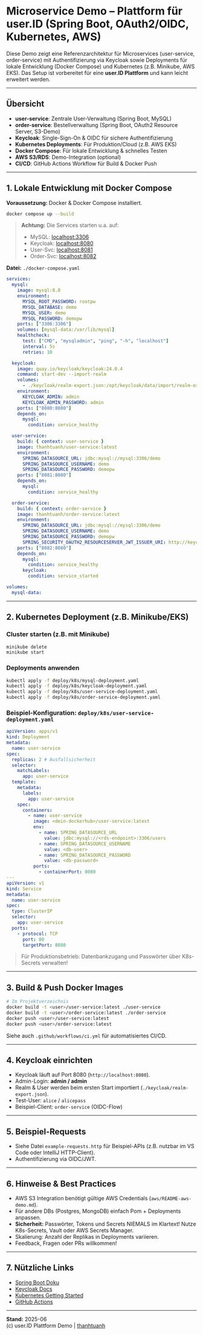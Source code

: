 # Microservice Demo – Plattform für user.ID (Spring Boot, OAuth2/OIDC, Kubernetes, AWS)

Diese Demo zeigt eine Referenzarchitektur für Microservices (user-service, order-service) mit Authentifizierung via Keycloak sowie Deployments für lokale Entwicklung (Docker Compose) und Kubernetes (z.B. Minikube, AWS EKS). Das Setup ist vorbereitet für eine **user.ID Plattform** und kann leicht erweitert werden.

---

## Übersicht

- **user-service**: Zentrale User-Verwaltung (Spring Boot, MySQL)
- **order-service**: Bestellverwaltung (Spring Boot, OAuth2 Resource Server, S3-Demo)
- **Keycloak**: Single-Sign-On & OIDC für sichere Authentifizierung
- **Kubernetes Deployments**: Für Produktion/Cloud (z.B. AWS EKS)
- **Docker Compose**: Für lokale Entwicklung & schnelles Testen
- **AWS S3/RDS**: Demo-Integration (optional)
- **CI/CD**: GitHub Actions Workflow für Build & Docker Push

---

## 1. Lokale Entwicklung mit Docker Compose

**Voraussetzung:** Docker & Docker Compose installiert.

```bash
docker compose up --build
```

> **Achtung:** Die Services starten u.a. auf:
> - MySQL:      [localhost:3306](http://localhost:3306)
> - Keycloak:   [localhost:8080](http://localhost:8080)
> - User-Svc:   [localhost:8081](http://localhost:8081)
> - Order-Svc:  [localhost:8082](http://localhost:8082)

**Datei:** `./docker-compose.yaml`
```yaml
services:
  mysql:
    image: mysql:8.0
    environment:
      MYSQL_ROOT_PASSWORD: rootpw
      MYSQL_DATABASE: demo
      MYSQL_USER: demo
      MYSQL_PASSWORD: demopw
    ports: ["3306:3306"]
    volumes: [mysql-data:/var/lib/mysql]
    healthcheck:
      test: ["CMD", "mysqladmin", "ping", "-h", "localhost"]
      interval: 5s
      retries: 10

  keycloak:
    image: quay.io/keycloak/keycloak:24.0.4
    command: start-dev --import-realm
    volumes:
      - ./keycloak/realm-export.json:/opt/keycloak/data/import/realm-export.json
    environment:
      KEYCLOAK_ADMIN: admin
      KEYCLOAK_ADMIN_PASSWORD: admin
    ports: ["8080:8080"]
    depends_on:
      mysql:
        condition: service_healthy

  user-service:
    build: { context: user-service }
    image: thanhtuanh/user-service:latest
    environment:
      SPRING_DATASOURCE_URL: jdbc:mysql://mysql:3306/demo
      SPRING_DATASOURCE_USERNAME: demo
      SPRING_DATASOURCE_PASSWORD: demopw
    ports: ["8081:8080"]
    depends_on:
      mysql:
        condition: service_healthy

  order-service:
    build: { context: order-service }
    image: thanhtuanh/order-service:latest
    environment:
      SPRING_DATASOURCE_URL: jdbc:mysql://mysql:3306/demo
      SPRING_DATASOURCE_USERNAME: demo
      SPRING_DATASOURCE_PASSWORD: demopw
      SPRING_SECURITY_OAUTH2_RESOURCESERVER_JWT_ISSUER_URI: http://keycloak:8080/realms/myrealm
    ports: ["8082:8080"]
    depends_on:
      mysql:
        condition: service_healthy
      keycloak:
        condition: service_started

volumes:
  mysql-data:
```

---

## 2. Kubernetes Deployment (z.B. Minikube/EKS)

### Cluster starten (z.B. mit Minikube)
```bash
minikube delete
minikube start
```

### Deployments anwenden
```bash
kubectl apply -f deploy/k8s/mysql-deployment.yaml
kubectl apply -f deploy/k8s/keycloak-deployment.yaml
kubectl apply -f deploy/k8s/user-service-deployment.yaml
kubectl apply -f deploy/k8s/order-service-deployment.yaml
```

### Beispiel-Konfiguration: `deploy/k8s/user-service-deployment.yaml`
```yaml
apiVersion: apps/v1
kind: Deployment
metadata:
  name: user-service
spec:
  replicas: 2 # Ausfallsicherheit
  selector:
    matchLabels:
      app: user-service
  template:
    metadata:
      labels:
        app: user-service
    spec:
      containers:
        - name: user-service
          image: <dein-dockerhub>/user-service:latest
          env:
            - name: SPRING_DATASOURCE_URL
              value: jdbc:mysql://<rds-endpoint>:3306/users
            - name: SPRING_DATASOURCE_USERNAME
              value: <db-user>
            - name: SPRING_DATASOURCE_PASSWORD
              value: <db-password>
          ports:
            - containerPort: 8080
---
apiVersion: v1
kind: Service
metadata:
  name: user-service
spec:
  type: ClusterIP
  selector:
    app: user-service
  ports:
    - protocol: TCP
      port: 80
      targetPort: 8080
```
> Für Produktionsbetrieb: Datenbankzugang und Passwörter über K8s-Secrets verwalten!

---

## 3. Build & Push Docker Images

```bash
# Im Projektverzeichnis
docker build -t <user>/user-service:latest ./user-service
docker build -t <user>/order-service:latest ./order-service
docker push <user>/user-service:latest
docker push <user>/order-service:latest
```

Siehe auch `.github/workflows/ci.yml` für automatisiertes CI/CD.

---

## 4. Keycloak einrichten

- Keycloak läuft auf Port 8080 (`http://localhost:8080`).
- Admin-Login: **admin / admin**
- Realm & User werden beim ersten Start importiert (`./keycloak/realm-export.json`).
- Test-User: `alice` / `alicepass`
- Beispiel-Client: `order-service` (OIDC-Flow)

---

## 5. Beispiel-Requests

- Siehe Datei `example-requests.http` für Beispiel-APIs (z.B. nutzbar im VS Code oder IntelliJ HTTP-Client).
- Authentifizierung via OIDC/JWT.

---

## 6. Hinweise & Best Practices

- AWS S3 Integration benötigt gültige AWS Credentials (`aws/README-aws-demo.md`).
- Für andere DBs (Postgres, MongoDB) einfach Pom + Deployments anpassen.
- **Sicherheit:** Passwörter, Tokens und Secrets NIEMALS im Klartext! Nutze K8s-Secrets, Vault oder AWS Secrets Manager.
- Skalierung: Anzahl der Replikas in Deployments variieren.
- Feedback, Fragen oder PRs willkommen!

---

## 7. Nützliche Links

- [Spring Boot Doku](https://spring.io/projects/spring-boot)
- [Keycloak Docs](https://www.keycloak.org/documentation)
- [Kubernetes Getting Started](https://kubernetes.io/docs/tutorials/)
- [GitHub Actions](https://docs.github.com/actions)

---

**Stand:** 2025-06  
(c) user.ID Plattform Demo | [thanhtuanh](https://github.com/thanhtuanh) 
